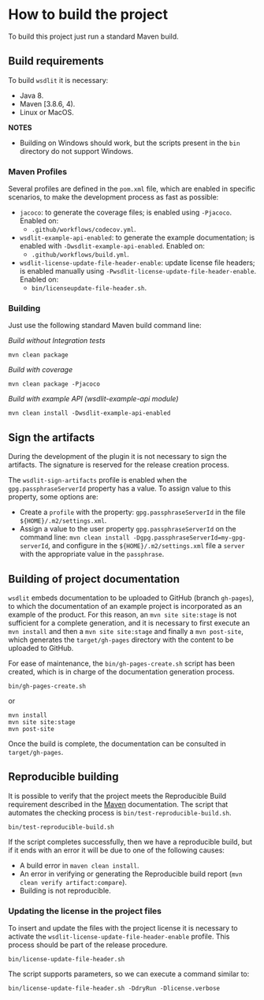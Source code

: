 <!--
  #%L
  wsdlit
  %%
  Copyright (C) 2021 - 2022 Axencia para a Modernización Tecnolóxica de Galicia (AMTEGA) - Xunta de Galicia
  %%
  This file is part of "wsdlit".
  
  "wsdlit" is free software: you can redistribute it and/or modify
  it under the terms of:
  European Union Public License, either Version 1.2 or – as soon
  they will be approved by the European Commission - subsequent versions of
  the EUPL;
  
  "wsdlit" is distributed in the hope that it will be useful,
  but WITHOUT ANY WARRANTY; without even the implied warranty of
  MERCHANTABILITY or FITNESS FOR A PARTICULAR PURPOSE. See the
  European Union Public License for more details.
  
  You may obtain a copy of tce European Union Public Licence at:
  http://joinup.ec.europa.eu/software/page/eupl/licence-eupl
  #L%
  -->

# How to build the project
To build this project just run a standard Maven build.
## Build requirements

To build `wsdlit` it is necessary:

* Java 8.
* Maven [3.8.6, 4).
* Linux or MacOS.

**NOTES**

* Building on Windows should work, but the scripts present in the `bin` directory do not support Windows.

### Maven Profiles

Several profiles are defined in the `pom.xml` file,
which are enabled in specific scenarios,
to make the development process as fast as possible:

* `jacoco`: to generate the coverage files;
  is enabled using `-Pjacoco`.
  Enabled on:
  * `.github/workflows/codecov.yml`.
* `wsdlit-example-api-enabled`: to generate the example documentation;
  is enabled with `-Dwsdlit-example-api-enabled`.
  Enabled on:
  * `.github/workflows/build.yml`.
* `wsdlit-license-update-file-header-enable`: update license file headers;
  is enabled manually using `-Pwsdlit-license-update-file-header-enable`.
  Enabled on:
  * `bin/licenseupdate-file-header.sh`.

### Building

Just use the following standard Maven build command line:

*Build without Integration tests*

```shell
mvn clean package
```

*Build with coverage*

```shell
mvn clean package -Pjacoco
```

*Build with example API (wsdlit-example-api module)*

```
mvn clean install -Dwsdlit-example-api-enabled
```

## Sign the artifacts

During the development of the plugin it is not necessary to sign the artifacts.
The signature is reserved for the release creation process.

The `wsdlit-sign-artifacts` profile is enabled when the `gpg.passphraseServerId` property has a value.
To assign value to this property, some options are:

* Create a `profile` with the property: `gpg.passphraseServerId` in the file `${HOME}/.m2/settings.xml`.
* Assign a value to the user property `gpg.passphraseServerId` on the command line:
  `mvn clean install -Dgpg.passphraseServerId=my-gpg-serverId`,
  and configure in the `${HOME}/.m2/settings.xml` file a `server` with the appropriate value in the `passphrase`.

## Building of project documentation

`wsdlit` embeds documentation to be uploaded to GitHub (branch `gh-pages`),
to which the documentation of an example project is incorporated as an example of the product.
For this reason, an `mvn site site:stage` is not sufficient for a complete generation,
and it is necessary to first execute an `mvn install` and then a `mvn site site:stage` and finally a `mvn post-site`,
which generates the `target/gh-pages` directory with the content to be uploaded to GitHub.

For ease of maintenance, the `bin/gh-pages-create.sh` script has been created,
which is in charge of the documentation generation process.

```shell
bin/gh-pages-create.sh
```

or

```shell
mvn install
mvn site site:stage
mvn post-site
```

Once the build is complete, the documentation can be consulted in `target/gh-pages`.

## Reproducible building

It is possible to verify that the project meets the Reproducible Build requirement described in the [Maven](https://maven.apache.org/guides/mini/guide-reproducible-builds.html) documentation.
The script that automates the checking process is `bin/test-reproducible-build.sh`.

```shell
bin/test-reproducible-build.sh
```
If the script completes successfully, then we have a reproducible build,
but if it ends with an error it will be due to one of the following causes:

* A build error in `maven clean install`.
* An error in verifying or generating the Reproducible build report (`mvn clean verify artifact:compare`).
* Building is not reproducible.

### Updating the license in the project files

To insert and update the files with the project license it is necessary to activate the `wsdlit-license-update-file-header-enable` profile.
This process should be part of the release procedure.

```shell
bin/license-update-file-header.sh
```

The script supports parameters,
so we can execute a command similar to:

```shell
bin/license-update-file-header.sh -DdryRun -Dlicense.verbose
```
